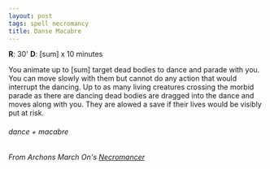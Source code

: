 ```yaml
---
layout: post
tags: spell necromancy
title: Danse Macabre
---
```

**R**: 30'  **D**: [sum] x 10 minutes

You animate up to [sum] target dead bodies to dance and parade with you. You can move slowly with them but cannot do any action that would interrupt the dancing. Up to as many living creatures crossing the morbid parade as there are dancing dead bodies are dragged into the dance and moves along with you. They are alowed a save if their lives would be visibly put at risk.

###### dance + macabre
###### From Archons March On's [Necromancer](https://archonsmarchon.blogspot.com/2021/06/glog-class-necromancer-wizard.html)

